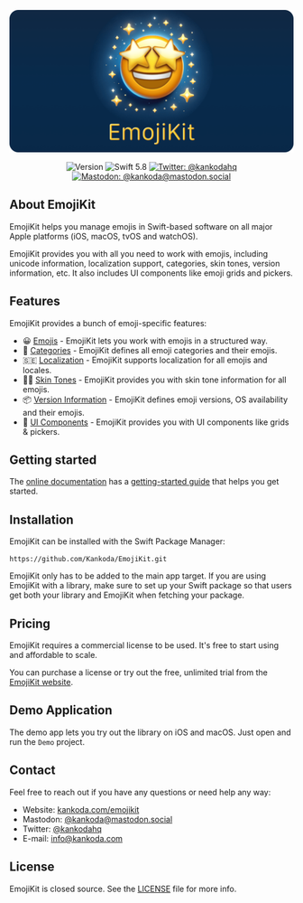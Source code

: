 <p align="center">
    <img src ="Resources/Logo_GitHub.png" alt="EmojiKit Logo" title="EmojiKit" width=600 />
</p>

<p align="center">
    <img src="https://img.shields.io/github/v/release/Kankoda/EmojiKit?color=%2300550&sort=semver" alt="Version" />
    <img src="https://img.shields.io/badge/Swift-5.8-orange.svg" alt="Swift 5.8" />
    <a href="https://twitter.com/kankodahq">
        <img src="https://img.shields.io/twitter/url?label=Twitter&style=social&url=https%3A%2F%2Ftwitter.com%2Fkankodahq" alt="Twitter: @kankodahq" title="Twitter: @kankodahq" />
    </a>
    <a href="https://mastodon.social/@kankoda">
        <img src="https://img.shields.io/mastodon/follow/110888068770108814?domain=https%3A%2F%2Fmastodon.social&label=Mastodon&style=social" alt="Mastodon: @kankoda@mastodon.social" title="Mastodon: @kankoda@mastodon.social" />
    </a>
</p>



## About EmojiKit

EmojiKit helps you manage emojis in Swift-based software on all major Apple platforms (iOS, macOS, tvOS and watchOS).

EmojiKit provides you with all you need to work with emojis, including unicode information, localization support, categories, skin tones, version information, etc. It also includes UI components like emoji grids and pickers.



## Features

EmojiKit provides a bunch of emoji-specific features:

* 😀 [Emojis][Features] - EmojiKit lets you work with emojis in a structured way. 
* 🐻 [Categories][Features] - EmojiKit defines all emoji categories and their emojis. 
* 🇸🇪 [Localization][Features] - EmojiKit supports localization for all emojis and locales. 
* 👍🏾 [Skin Tones][Features] - EmojiKit provides you with skin tone information for all emojis. 
* 📦 [Version Information][Features] - EmojiKit defines emoji versions, OS availability and their emojis. 
* 📱 [UI Components][Views] - EmojiKit provides you with UI components like grids & pickers. 



## Getting started

The [online documentation][Documentation] has a [getting-started guide][Getting-Started] that helps you get started.



## Installation

EmojiKit can be installed with the Swift Package Manager:

```
https://github.com/Kankoda/EmojiKit.git
```

EmojiKit only has to be added to the main app target. If you are using EmojiKit with a library, make sure to set up your Swift package so that users get both your library and EmojiKit when fetching your package.



## Pricing

EmojiKit requires a commercial license to be used. It's free to start using and affordable to scale.

You can purchase a license or try out the free, unlimited trial from the [EmojiKit website][Website].



## Demo Application

The demo app lets you try out the library on iOS and macOS. Just open and run the `Demo` project.



## Contact

Feel free to reach out if you have any questions or need help any way:

* Website: [kankoda.com/emojikit][Website]
* Mastodon: [@kankoda@mastodon.social][Mastodon]
* Twitter: [@kankodahq][Twitter]
* E-mail: [info@kankoda.com][Email]



## License

EmojiKit is closed source. See the [LICENSE][License] file for more info.



[Email]: mailto:info@kankoda.com
[Website]: https://kankoda.com/emojikit
[Twitter]: https://twitter.com/kankodahq
[Mastodon]: https://mastodon.social/@kankoda
[Sponsors]: https://github.com/sponsors/danielsaidi

[Documentation]: https://kankoda.github.io/EmojiKit/documentation/emojikit/
[Getting-Started]: https://kankoda.github.io/EmojiKit/documentation/emojikit/getting-started
[License]: https://github.com/EmojiKit/EmojiKit/blob/main/LICENSE

[Features]: https://kankoda.github.io/EmojiKit/documentation/emojikit/features
[Views]: https://kankoda.github.io/EmojiKit/documentation/emojikit/views
